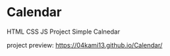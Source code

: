 # Calendar
HTML CSS JS Project
Simple Calnedar

project preview: https://04kami13.github.io/Calendar/ 
